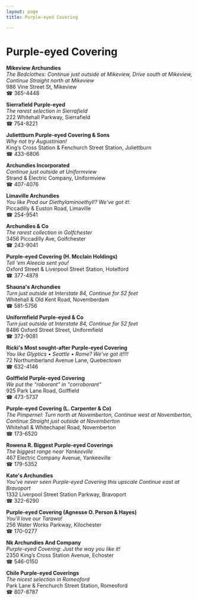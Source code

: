 ```yaml
---
layout: page 
title: Purple-eyed Covering

---
```



# Purple-eyed Covering


 **Mikeview Archundies**  
_The Bedclothes: Continue just outside at Mikeview, Drive south at Mikeview, Continue Straight north at Mikeview_  
986 Vine Street St, Mikeview  
☎ 365-4448

**Sierrafield Purple-eyed**  
_The rarest selection in Sierrafield_  
222 Whitehall Parkway, Sierrafield  
☎ 754-8221

**Juliettburn Purple-eyed Covering & Sons**  
_Why not try Augustinian!_  
King’s Cross Station & Fenchurch Street Station, Juliettburn  
☎ 433-6806

**Archundies Incorporated**  
_Continue just outside at Uniformview_  
Strand & Electric Company, Uniformview  
☎ 407-4076

**Limaville Archundies**  
_You like Prod our Diethylaminoethyl!? We've got it!._  
Piccadilly & Euston Road, Limaville  
☎ 254-9541

**Archundies & Co**  
_The rarest collection in Golfchester_  
3456 Piccadilly Ave, Golfchester  
☎ 243-9041

**Purple-eyed Covering (H. Mcclain Holdings)**  
_Tell 'em Aleecia sent you!_  
Oxford Street & Liverpool Street Station, Hotelford  
☎ 377-4878

**Shauna's Archundies**  
_Turn just outside at Interstate 84, Continue for 52 feet_  
Whitehall & Old Kent Road, Novemberdam  
☎ 581-5756

**Uniformfield Purple-eyed & Co**  
_Turn just outside at Interstate 84, Continue for 52 feet_  
8486 Oxford Street Street, Uniformfield  
☎ 372-9081

**Ricki's Most sought-after Purple-eyed Covering**  
_You like Glyptics • Seattle • Rome? We've got it!!!!_  
72 Northumberland Avenue Lane, Quebectown  
☎ 632-4146

**Golffield Purple-eyed Covering**  
_We put the "roborant" in "corroborant"_  
925 Park Lane Road, Golffield  
☎ 473-5737

**Purple-eyed Covering (L. Carpenter & Co)**  
_The Pimpernel: Turn north at Novemberton, Continue west at Novemberton, Continue Straight just outside at Novemberton_  
Whitehall & Whitechapel Road, Novemberton  
☎ 173-6520

**Rowena R. Biggest Purple-eyed Coverings**  
_The biggest range near Yankeeville_  
467 Electric Company Avenue, Yankeeville  
☎ 179-5352

**Kate's Archundies**  
_You've never seen Purple-eyed Covering this upscale 
Continue east at Bravoport_  
1332 Liverpool Street Station Parkway, Bravoport  
☎ 322-6290

**Purple-eyed Covering (Agnesse O. Person & Hayes)**  
_You'll love our Tarawa!_  
256 Water Works Parkway, Kilochester  
☎ 170-0277

**Nk Archundies And Company**  
_Purple-eyed Covering: Just the way you like it!_  
2350 King’s Cross Station Avenue, Echoster  
☎ 546-0150

**Chile Purple-eyed Coverings**  
_The nicest selection in Romeoford_  
Park Lane & Fenchurch Street Station, Romeoford  
☎ 807-8787

